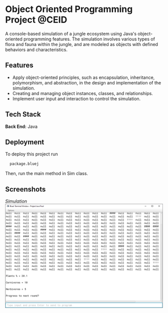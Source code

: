
# Object Oriented Programming Project @CEID

A console-based simulation of a jungle ecosystem using Java's object-oriented programming features. The simulation involves various types of flora and fauna within the jungle, and are modeled as objects with defined behaviors and characteristics.


## Features

- Apply object-oriented principles, such as encapsulation, inheritance, polymorphism, and abstraction, in the design and implementation of the simulation.
- Creating and managing object instances, classes, and relationships.
- Implement user input and interaction to control the simulation.



## Tech Stack

**Back End:** Java 


## Deployment

To deploy this project run

```bash
  package.bluej 
```
 
 Then, run the main method in Sim class.

## Screenshots
*Simulation*</br>
![Simulation](https://github.com/manosmin/ceid-oop/blob/master/screenshots/ss1.png)

